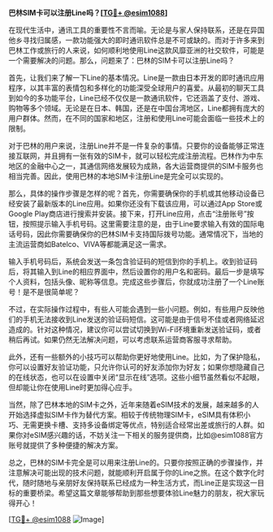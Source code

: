 **巴林SIM卡可以注册Line吗？[[TG💪+ @esim1088](https://t.me/s/esim1088)]**

在现代生活中，通讯工具的重要性不言而喻。无论是与家人保持联系，还是在异国他乡寻找归属感，一款功能强大的即时通讯软件总是不可或缺的。而对于许多来到巴林工作或旅行的人来说，如何顺利地使用Line这款风靡亚洲的社交软件，可能是一个需要解决的问题。那么，问题来了：巴林的SIM卡可以注册Line吗？

首先，让我们来了解一下Line的基本情况。Line是一款由日本开发的即时通讯应用程序，以其丰富的表情包和多样化的功能深受全球用户的喜爱。从最初的聊天工具到如今的多功能平台，Line已经不仅仅是一款通讯软件，它还涵盖了支付、游戏、购物等多个领域。无论是在日本、韩国，还是在中国台湾地区，Line都拥有庞大的用户群体。然而，在不同的国家和地区，注册和使用Line可能会面临一些技术上的限制。

对于巴林的用户来说，注册Line并不是一件复杂的事情。只要你的设备能够正常连接互联网，并且拥有一张有效的SIM卡，就可以轻松完成注册流程。巴林作为中东地区的金融中心之一，其通信网络发展较为成熟，各大运营商提供的SIM卡服务也相当完善。因此，使用巴林的本地SIM卡注册Line是完全可以实现的。

那么，具体的操作步骤是怎样的呢？首先，你需要确保你的手机或其他移动设备已经安装了最新版本的Line应用。如果你还没有下载该应用，可以通过App Store或Google Play商店进行搜索并安装。接下来，打开Line应用，点击“注册账号”按钮，按照提示输入手机号码。这里需要注意的是，由于Line要求输入有效的国际电话号码，因此你需要确保你的巴林SIM卡支持国际拨号功能。通常情况下，当地的主流运营商如Batelco、VIVA等都能满足这一需求。

输入手机号码后，系统会发送一条包含验证码的短信到你的手机上。收到验证码后，将其输入到Line的相应界面中，然后设置你的用户名和密码。最后一步是填写个人资料，包括头像、昵称等信息。完成这些步骤后，你就成功注册了一个Line账号！是不是很简单呢？

不过，在实际操作过程中，有些人可能会遇到一些小问题。例如，有些用户反映他们的手机无法接收到Line发送的验证码短信。这可能是由于信号不佳或者网络延迟造成的。针对这种情况，建议你可以尝试切换到Wi-Fi环境重新发送验证码，或者稍后再试。如果仍然无法解决问题，可以考虑联系运营商客服寻求帮助。

此外，还有一些额外的小技巧可以帮助你更好地使用Line。比如，为了保护隐私，你可以设置好友验证功能，只允许你认可的好友添加你为好友；如果你想隐藏自己的在线状态，也可以在设置中关闭“显示在线”选项。这些小细节虽然看似不起眼，但却能让你在使用Line时更加得心应手。

当然，除了巴林本地的SIM卡之外，近年来随着eSIM技术的发展，越来越多的人开始选择虚拟SIM卡作为替代方案。相较于传统物理SIM卡，eSIM具有体积小巧、无需更换卡槽、支持多设备绑定等优点，特别适合经常出差或旅行的人群。如果你对eSIM感兴趣的话，不妨关注一下相关的服务提供商，比如@esim1088官方账号就提供了多种便捷的解决方案。

总之，巴林的SIM卡完全是可以用来注册Line的。只要你按照正确的步骤操作，并注意解决可能出现的技术问题，就能顺利开启属于你的Line之旅。在这个数字化时代，随时随地与亲朋好友保持联系已经成为一种生活方式，而Line正是实现这一目标的重要桥梁。希望这篇文章能够帮助到那些想要体验Line魅力的朋友，祝大家玩得开心！

[[TG💪+ @esim1088](https://t.me/s/esim1088) ![Image](https://i.postimg.cc/4NQfJmqS/Snipaste-2025-05-13-00-14-12.png)]